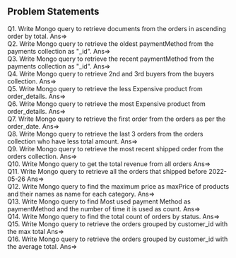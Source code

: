 ## Problem Statements
Q1. Write Mongo query to retrieve documents from the orders in ascending order by total.
	Ans=>	
Q2. Write Mongo query to retrieve the oldest paymentMethod from the payments collection as "_id".
	Ans=>	
Q3. Write Mongo query to retrieve the recent paymentMethod from the payments collection as "_id".
	Ans=>	
Q4. Write Mongo query to retrieve 2nd and 3rd buyers from the buyers collection.
	Ans=>	
Q5. Write Mongo query to retrieve the less Expensive product from order_details.
	Ans=>	
Q6. Write Mongo query to retrieve the most Expensive product from order_details.
	Ans=>	
Q7. Write Mongo query to retrieve the first order from the orders as per the order_date.
	Ans=>	
Q8. Write Mongo query to retrieve the last 3 orders from the orders collection who have less total amount.
	Ans=>	
Q9. Write Mongo query to retrieve the most recent shipped order from the orders collection.
	Ans=>	
Q10. Write Mongo query to get the total revenue from all orders
	Ans=>	
Q11. Write Mongo query to retrieve all the orders that shipped before 2022-05-26
	Ans=>	
Q12. Write Mongo query to find the maximum price as maxPrice of products and their names as name for each category.
	Ans=>	
Q13. Write Mongo query to find Most used payment Method as paymentMethod and the number of time it is used as count.
	Ans=>	
Q14. Write Mongo query to find the total count of orders by status.
	Ans=>	
Q15. Write Mongo query to retrieve the orders grouped by customer_id with the max total
	Ans=>	
Q16. Write Mongo query to retrieve the orders grouped by customer_id with the average total.
	Ans=>	